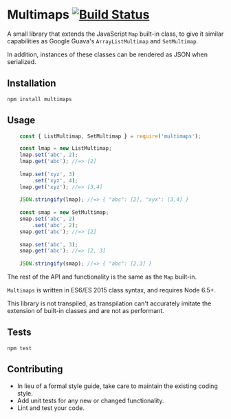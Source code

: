 Multimaps [![Build Status](https://travis-ci.org/sigilworks/multimaps.svg?branch=master)](https://travis-ci.org/sigilworks/multimaps)
=========

A small library that extends the JavaScript `Map` built-in class, to give it similar capabilities as Google Guava's `ArrayListMultimap` and `SetMultimap`.

In addition, instances of these classes can be rendered as JSON when serialized.

## Installation

  `npm install multimaps`

## Usage
```js
    const { ListMultimap, SetMultimap } = require('multimaps');

    const lmap = new ListMultimap;
    lmap.set('abc', 2);
    lmap.get('abc'); //=> [2]
    
    lmap.set('xyz', 3)
        .set('xyz', 4);
    lmap.get('xyz'); //=> [3,4]
    
    JSON.stringify(lmap); //=> { "abc": [2], "xyx": [3,4] }
    
    const smap = new SetMultimap;
    smap.set('abc', 2)
        .set('abc', 2);
    smap.get('abc'); //=> [2]
    
    smap.set('abc', 3);
    smap.get('abc'); //=> [2, 3]
    
    JSON.stringify(smap); //=> { "abc": [2,3] }
```

The rest of the API and functionality is the same as the `Map` built-in. 

`Multimaps` is written in ES6/ES 2015 class syntax, and requires Node 6.5+.  

This library is not transpiled, as transpilation can't accurately imitate the extension of built-in classes and are not as performant.

## Tests

  `npm test`

## Contributing

- In lieu of a formal style guide, take care to maintain the existing coding style. 
- Add unit tests for any new or changed functionality. 
- Lint and test your code.